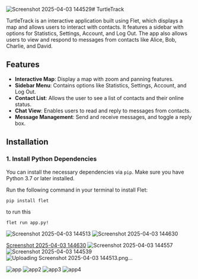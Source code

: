![Screenshot 2025-04-03 144529](https://github.com/user-attachments/assets/0c29b2f6-bc12-459b-bddd-fe9c6ca35428)# TurtleTrack

TurtleTrack is an interactive application built using Flet, which displays a map and allows users to interact with contacts. It features a sidebar with options for Statistics, Settings, Account, and Log Out. The app also allows users to view and respond to messages from contacts like Alice, Bob, Charlie, and David.

## Features
- **Interactive Map**: Display a map with zoom and panning features.
- **Sidebar Menu**: Contains options like Statistics, Settings, Account, and Log Out.
- **Contact List**: Allows the user to see a list of contacts and their online status.
- **Chat View**: Enables users to read and reply to messages from contacts.
- **Message Management**: Send and receive messages, and toggle a reply box.

## Installation

### 1. Install Python Dependencies

You can install the necessary dependencies via `pip`. Make sure you have Python 3.7 or later installed.

Run the following command in your terminal to install Flet:

```bash
pip install flet
```

to run this 
```
flet run app.py!

```
![Screenshot 2025-04-03 144513](https://github.com/user-attachments/assets/944e2852-f21f-4d71-a5bc-a5bf97d92524)
![Screenshot 2025-04-03 144630](https://github.com/user-attachments/assets/22e3bad8-72b8-44ac-88be-1995b45b07e2)

[Screenshot 2025-04-03 144630](https://github.com/user-attachments/assets/a24f8ae5-b6a2-40a9-aa7a-fd7b46528b48)
![Screenshot 2025-04-03 144557](https://github.com/user-attachments/assets/9403573e-fad2-4682-9b63-4cbabc94fab0)
![Screenshot 2025-04-03 144539](https://github.com/user-attachments/assets/38419465-fb21-41f3-afb3-d2f5df4bc8b0)
![Uploading Screenshot 2025-04-03 144513.png…]()


![app](https://github.com/user-attachments/assets/e0a17601-9239-4f25-807d-657b43954ae5)
![app2](https://github.com/user-attachments/assets/b3a4a6ec-8547-42d7-a92e-f84d947f8824)
![app3](https://github.com/user-attachments/assets/dbc54865-1018-45a2-98c3-9f2f9e2deb29)
![app4](https://github.com/user-attachments/assets/d8823780-b3bd-4d0a-88ce-a7dd3400960a)
